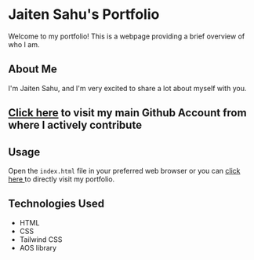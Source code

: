 # Jaiten Sahu's Portfolio

Welcome to my portfolio! This is a webpage providing a brief overview of who I am.

## About Me

I'm Jaiten Sahu, and I'm very excited to share a lot about myself with you.

## <a href="https://github.com/jaitensahu">Click here</a> to visit my main Github Account from where I actively contribute

## Usage

Open the `index.html` file in your preferred web browser or you can <a href="https://portfolio-jaiten-sahu.vercel.app/" >click here </a>to directly visit my portfolio.


## Technologies Used

- HTML
- CSS
- Tailwind CSS
- AOS library 